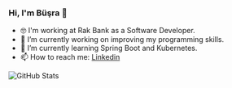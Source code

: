 ### Hi, I'm Büşra 👋

- :nerd_face: I'm working at Rak Bank as a Software Developer.
- 🔭 I’m currently working on improving my programming skills.
- 🌱 I’m currently learning Spring Boot and Kubernetes.
- 📫 How to reach me: [Linkedin](https://www.linkedin.com/in/busraercelik/)

![GitHub Stats](https://github-readme-stats.vercel.app/api?username=busraercelik&theme=radical)

